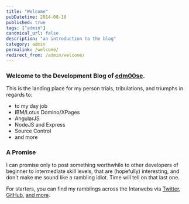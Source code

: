 ```yaml
---
title: "Welcome"
pubDatetime: 2014-08-10
published: true
tags: ["admin"]
canonical_url: false
description: "an introduction to the blog"
category: admin
permalink: /welcome/
redirect_from: /admin/welcome/
---
```


### Welcome to the Development Blog of [edm00se](https://edm00se.github.io).

This is the landing place for my person trials, tribulations, and triumphs in regards to:

- to my day job
- IBM/Lotus Domino/XPages
- AngularJS
- NodeJS and Express
- Source Control
- and more

### A Promise

I can promise only to post something worthwhile to other developers of beginner to intermediate skill levels, that are (hopefully) interesting, and don't make me sound like a rambling idiot. Time will tell on that last one.

For starters, you can find my ramblings across the Intarwebs via [Twitter](https://twitter.com/edm00se), [GitHub](https://edm00se.github.io/), [and more](https://about.me/EricMcCormick).
